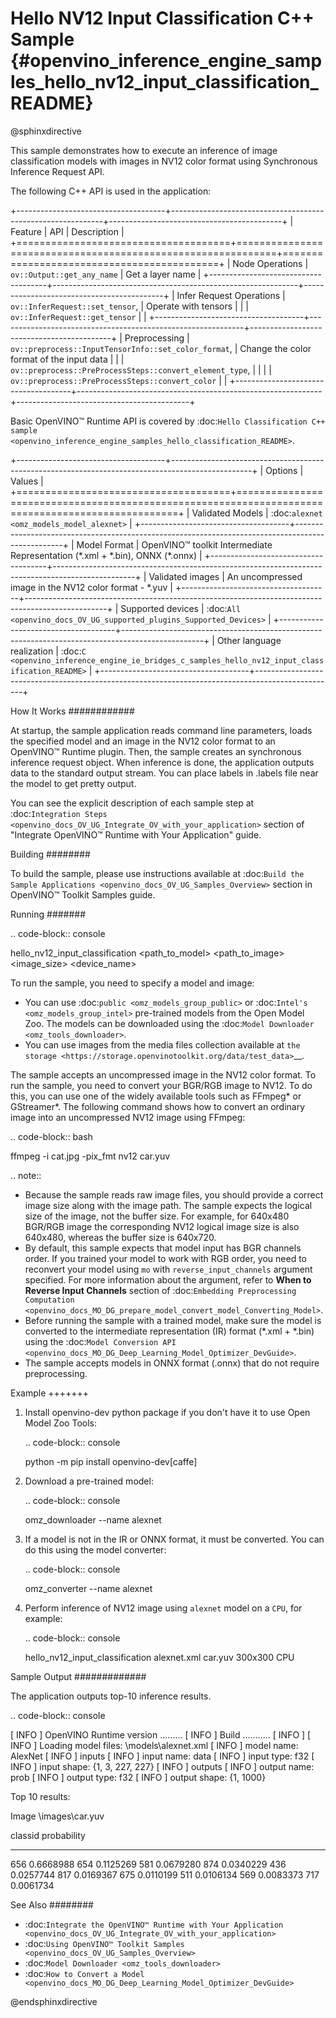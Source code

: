 # Hello NV12 Input Classification C++ Sample {#openvino_inference_engine_samples_hello_nv12_input_classification_README}

@sphinxdirective

This sample demonstrates how to execute an inference of image classification models with images in NV12 color format using Synchronous Inference Request API.

The following C++ API is used in the application:

+-------------------------------------+-------------------------------------------------------------+-------------------------------------------+
| Feature                             | API                                                         | Description                               |
+=====================================+=============================================================+===========================================+
| Node Operations                     | ``ov::Output::get_any_name``                                | Get a layer name                          |
+-------------------------------------+-------------------------------------------------------------+-------------------------------------------+
| Infer Request Operations            | ``ov::InferRequest::set_tensor``,                           | Operate with tensors                      |
|                                     | ``ov::InferRequest::get_tensor``                            |                                           |
+-------------------------------------+-------------------------------------------------------------+-------------------------------------------+
| Preprocessing                       | ``ov::preprocess::InputTensorInfo::set_color_format``,      | Change the color format of the input data |
|                                     | ``ov::preprocess::PreProcessSteps::convert_element_type``,  |                                           |
|                                     | ``ov::preprocess::PreProcessSteps::convert_color``          |                                           |
+-------------------------------------+-------------------------------------------------------------+-------------------------------------------+


Basic OpenVINO™ Runtime API is covered by :doc:`Hello Classification C++ sample <openvino_inference_engine_samples_hello_classification_README>`.

+-------------------------------------+--------------------------------------------------------------------------------------------------+
| Options                             | Values                                                                                           |
+=====================================+==================================================================================================+
| Validated Models                    | :doc:`alexnet <omz_models_model_alexnet>`                                                        |
+-------------------------------------+--------------------------------------------------------------------------------------------------+
| Model Format                        | OpenVINO™ toolkit Intermediate Representation (\*.xml + \*.bin), ONNX (\*.onnx)                  |
+-------------------------------------+--------------------------------------------------------------------------------------------------+
| Validated images                    | An uncompressed image in the NV12 color format - \*.yuv                                          |
+-------------------------------------+--------------------------------------------------------------------------------------------------+
| Supported devices                   | :doc:`All <openvino_docs_OV_UG_supported_plugins_Supported_Devices>`                             |
+-------------------------------------+--------------------------------------------------------------------------------------------------+
| Other language realization          | :doc:`C <openvino_inference_engine_ie_bridges_c_samples_hello_nv12_input_classification_README>` |
+-------------------------------------+--------------------------------------------------------------------------------------------------+

How It Works
############

At startup, the sample application reads command line parameters, loads the specified model and an image in the NV12 color format to an OpenVINO™ Runtime plugin. Then, the sample creates an synchronous inference request object. When inference is done, the application outputs data to the standard output stream. You can place labels in .labels file near the model to get pretty output.

You can see the explicit description of each sample step at :doc:`Integration Steps <openvino_docs_OV_UG_Integrate_OV_with_your_application>` section of "Integrate OpenVINO™ Runtime with Your Application" guide.

Building
########

To build the sample, please use instructions available at :doc:`Build the Sample Applications <openvino_docs_OV_UG_Samples_Overview>` section in OpenVINO™ Toolkit Samples guide.

Running
#######

.. code-block:: console
   
   hello_nv12_input_classification <path_to_model> <path_to_image> <image_size> <device_name>

To run the sample, you need to specify a model and image:

- You can use :doc:`public <omz_models_group_public>` or :doc:`Intel's <omz_models_group_intel>` pre-trained models from the Open Model Zoo. The models can be downloaded using the :doc:`Model Downloader <omz_tools_downloader>`.
- You can use images from the media files collection available at `the storage <https://storage.openvinotoolkit.org/data/test_data>`__.

The sample accepts an uncompressed image in the NV12 color format. To run the sample, you need to convert your BGR/RGB image to NV12. To do this, you can use one of the widely available tools such as FFmpeg\* or GStreamer\*. The following command shows how to convert an ordinary image into an uncompressed NV12 image using FFmpeg:

.. code-block:: bash
   
   ffmpeg -i cat.jpg -pix_fmt nv12 car.yuv


.. note::
  
   - Because the sample reads raw image files, you should provide a correct image size along with the image path. The sample expects the logical size of the image, not the buffer size. For example, for 640x480 BGR/RGB image the corresponding NV12 logical image size is also 640x480, whereas the buffer size is 640x720.
   - By default, this sample expects that model input has BGR channels order. If you trained your model to work with RGB order, you need to reconvert your model using ``mo`` with ``reverse_input_channels`` argument specified. For more information about the argument, refer to **When to Reverse Input Channels** section of :doc:`Embedding Preprocessing Computation <openvino_docs_MO_DG_prepare_model_convert_model_Converting_Model>`.
   - Before running the sample with a trained model, make sure the model is converted to the intermediate representation (IR) format (\*.xml + \*.bin) using the :doc:`Model Conversion API <openvino_docs_MO_DG_Deep_Learning_Model_Optimizer_DevGuide>`.
   - The sample accepts models in ONNX format (.onnx) that do not require preprocessing.

Example
+++++++

1. Install openvino-dev python package if you don't have it to use Open Model Zoo Tools:
   
   .. code-block:: console
      
      python -m pip install openvino-dev[caffe]

2. Download a pre-trained model:

   .. code-block:: console
      
      omz_downloader --name alexnet

3. If a model is not in the IR or ONNX format, it must be converted. You can do this using the model converter:
   
   .. code-block:: console
      
      omz_converter --name alexnet

4. Perform inference of NV12 image using ``alexnet`` model on a ``CPU``, for example:
   
   .. code-block:: console
      
      hello_nv12_input_classification alexnet.xml car.yuv 300x300 CPU


Sample Output
#############

The application outputs top-10 inference results.

.. code-block:: console
   
   [ INFO ] OpenVINO Runtime version ......... <version>
   [ INFO ] Build ........... <build>
   [ INFO ]
   [ INFO ] Loading model files: \models\alexnet.xml
   [ INFO ] model name: AlexNet
   [ INFO ]     inputs
   [ INFO ]         input name: data
   [ INFO ]         input type: f32
   [ INFO ]         input shape: {1, 3, 227, 227}
   [ INFO ]     outputs
   [ INFO ]         output name: prob
   [ INFO ]         output type: f32
   [ INFO ]         output shape: {1, 1000}
   
   Top 10 results:
   
   Image \images\car.yuv
   
   classid probability
   ------- -----------
   656     0.6668988
   654     0.1125269
   581     0.0679280
   874     0.0340229
   436     0.0257744
   817     0.0169367
   675     0.0110199
   511     0.0106134
   569     0.0083373
   717     0.0061734


See Also
########

- :doc:`Integrate the OpenVINO™ Runtime with Your Application <openvino_docs_OV_UG_Integrate_OV_with_your_application>`
- :doc:`Using OpenVINO™ Toolkit Samples <openvino_docs_OV_UG_Samples_Overview>`
- :doc:`Model Downloader <omz_tools_downloader>`
- :doc:`How to Convert a Model <openvino_docs_MO_DG_Deep_Learning_Model_Optimizer_DevGuide>`

@endsphinxdirective

